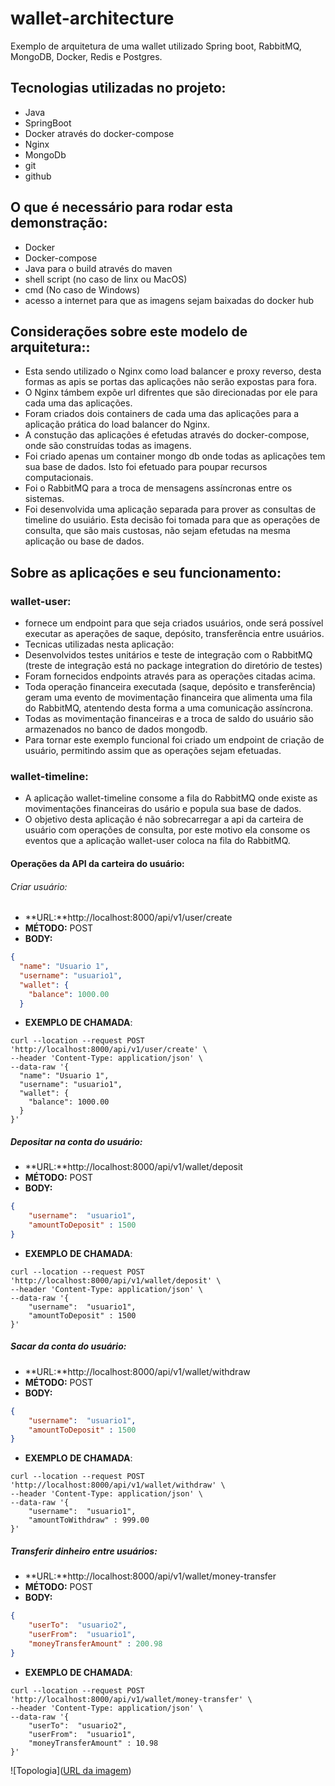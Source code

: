 # wallet-architecture

Exemplo de arquitetura de uma wallet utilizado Spring boot, RabbitMQ, MongoDB, Docker, Redis e Postgres.

## Tecnologias utilizadas no projeto:
 - Java
 - SpringBoot
 - Docker através do docker-compose
 - Nginx
 - MongoDb
 - git
 - github

 ## O que é necessário para rodar esta demonstração:
- Docker
- Docker-compose
- Java para o build através do maven
- shell script (no caso de linx ou MacOS)
- cmd (No caso de Windows)
- acesso a internet para que as imagens sejam baixadas do docker hub
 ## Considerações sobre este modelo de arquitetura::
- Esta sendo utilizado o Nginx como load balancer e proxy reverso, desta formas as apis se portas das aplicações não serão expostas para fora.
- O Nginx támbem expõe url difrentes que são direcionadas por ele para cada uma das aplicações.
- Foram criados dois containers de cada uma das aplicações para a aplicação prática do load balancer do Nginx.
- A constução das aplicações é efetudas através do docker-compose, onde são construídas todas as imagens.
- Foi criado apenas um container mongo db onde todas as aplicações tem sua base de dados. Isto foi efetuado para poupar recursos computacionais.
- Foi o RabbitMQ para a troca de mensagens assíncronas entre os sistemas.
- Foi desenvolvida uma aplicação separada para prover as consultas de timeline do usuiário. Esta decisão foi tomada para que as operações de consulta, que são mais custosas, não sejam efetudas na mesma aplicação ou base de dados.

## Sobre as aplicações e seu funcionamento:
### wallet-user:
- fornece um endpoint para que seja criados usuários, onde será possível executar as aperações de saque, depósito, transferência entre usuários.
- Tecnicas utilizadas nesta aplicação:
- Desenvolvidos testes unitários e teste de integração com o RabbitMQ (treste de integração está no package integration do diretório de testes)
- Foram fornecidos endpoints através para as operações citadas acima.
- Toda operação financeira executada (saque, depósito e transferência) geram uma evento de movimentação financeira que alimenta uma fila do RabbitMQ, atentendo desta forma a uma comunicação  assíncrona.
- Todas as movimentação financeiras e a troca de saldo do usuário são armazenados no banco de dados mongodb.
- Para tornar este exemplo funcional foi criado um endpoint de criação de usuário, permitindo assim que as operações sejam efetuadas.
### wallet-timeline:
- A aplicação wallet-timeline consome a fila do RabbitMQ onde existe as movimentações financeiras do usário e popula sua base de dados.
- O objetivo desta aplicação é não sobrecarregar a api da carteira de usuário com operações de consulta, por este motivo ela consome os eventos que a aplicação wallet-user coloca na fila do RabbitMQ.
#### Operações da API da carteira do usuário:
###### Criar usuário:
- **URL:**http://localhost:8000/api/v1/user/create
- **MÉTODO:** POST
- **BODY:** 
```json
{
  "name": "Usuario 1",
  "username": "usuario1",
  "wallet": {
    "balance": 1000.00
  }
```     
- **EXEMPLO DE CHAMADA**:  
```console
curl --location --request POST 'http://localhost:8000/api/v1/user/create' \
--header 'Content-Type: application/json' \
--data-raw '{
  "name": "Usuario 1",
  "username": "usuario1",
  "wallet": {
    "balance": 1000.00
  }
}'
```
##### Depositar na conta do usuário:
- **URL:**http://localhost:8000/api/v1/wallet/deposit
- **MÉTODO:** POST
- **BODY:** 
```json
{
    "username":  "usuario1",
    "amountToDeposit" : 1500
}
```     
- **EXEMPLO DE CHAMADA**:  
```console
curl --location --request POST 'http://localhost:8000/api/v1/wallet/deposit' \
--header 'Content-Type: application/json' \
--data-raw '{
    "username":  "usuario1",
    "amountToDeposit" : 1500
}'
```

##### Sacar da conta do usuário:
- **URL:**http://localhost:8000/api/v1/wallet/withdraw
- **MÉTODO:** POST
- **BODY:** 
```json
{
    "username":  "usuario1",
    "amountToDeposit" : 1500
}
```     
- **EXEMPLO DE CHAMADA**:  
```console
curl --location --request POST 'http://localhost:8000/api/v1/wallet/withdraw' \
--header 'Content-Type: application/json' \
--data-raw '{
    "username":  "usuario1",
    "amountToWithdraw" : 999.00
}'
```

##### Transferir dinheiro entre usuários:
- **URL:**http://localhost:8000/api/v1/wallet/money-transfer
- **MÉTODO:** POST
- **BODY:** 
```json
{
    "userTo":  "usuario2",
    "userFrom":  "usuario1",
    "moneyTransferAmount" : 200.98
}
```     
- **EXEMPLO DE CHAMADA**:  
```console
curl --location --request POST 'http://localhost:8000/api/v1/wallet/money-transfer' \
--header 'Content-Type: application/json' \
--data-raw '{
    "userTo":  "usuario2",
    "userFrom":  "usuario1",
    "moneyTransferAmount" : 10.98
}'
```
![Topologia]([URL da imagem](https://github.com/edercnj/wallet-architecture/blob/master/topologia-wallet.svg))
